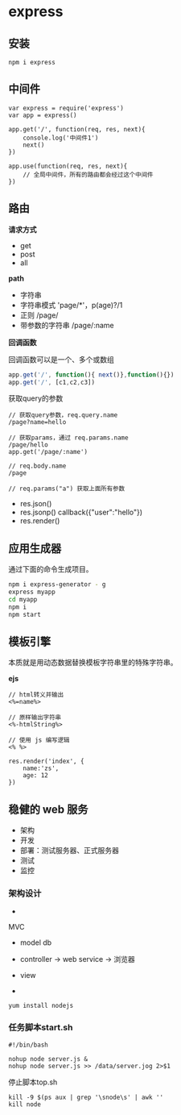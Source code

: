 # express

## 安装

```
npm i express
```

## 中间件

```
var express = require('express')
var app = express()

app.get('/', function(req, res, next){
    console.log('中间件1')
    next()
})

app.use(function(req, res, next){
    // 全局中间件，所有的路由都会经过这个中间件
})
```

## 路由

**请求方式**
- get
- post
- all

**path**
- 字符串
- 字符串模式 'page/*'，p(age)?/1
- 正则 /page/
- 带参数的字符串 /page/:name

**回调函数**

回调函数可以是一个、多个或数组

```javascript
app.get('/', function(){ next()},function(){})
app.get('/', [c1,c2,c3])
```

获取query的参数

```
// 获取query参数，req.query.name
/page?name=hello

// 获取params，通过 req.params.name
/page/hello
app.get('/page/:name')

// req.body.name
/page

// req.params("a") 获取上面所有参数
```

- res.json()
- res.jsonp()  callback({"user":"hello"})
- res.render()


## 应用生成器

通过下面的命令生成项目。

```bash
npm i express-generator - g
express myapp
cd myapp
npm i
npm start
```

## 模板引擎

本质就是用动态数据替换模板字符串里的特殊字符串。

**ejs**

```
// html转义并输出
<%=name%>

// 原样输出字符串
<%-htmlString%>

// 使用 js 编写逻辑
<% %>

res.render('index', {
    name:'zs',
    age: 12
})
```



## 稳健的 web 服务

- 架构
- 开发
- 部署：测试服务器、正式服务器
- 测试
- 监控


### 架构设计

-


MVC
- model db
- controller  -> web service -> 浏览器
- view

- [](./imgs/dir.png)


```
yum install nodejs
```

### 任务脚本start.sh

```
#!/bin/bash

nohup node server.js &
nohup node server.js >> /data/server.jog 2>$1
```

停止脚本top.sh

```
kill -9 $(ps aux | grep '\snode\s' | awk ''
kill node
```








